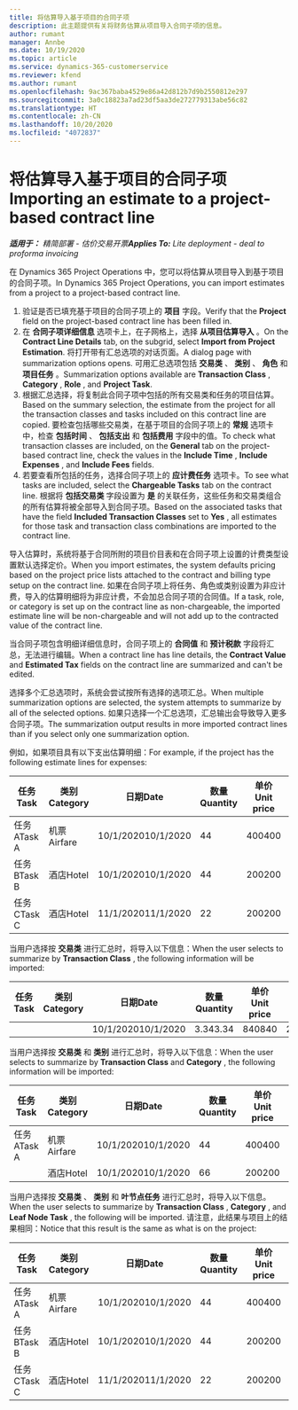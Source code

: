 ```yaml
---
title: 将估算导入基于项目的合同子项
description: 此主题提供有关将财务估算从项目导入合同子项的信息。
author: rumant
manager: Annbe
ms.date: 10/19/2020
ms.topic: article
ms.service: dynamics-365-customerservice
ms.reviewer: kfend
ms.author: rumant
ms.openlocfilehash: 9ac367baba4529e86a42d812b7d9b2550812e297
ms.sourcegitcommit: 3a0c18823a7ad23df5aa3de272779313abe56c82
ms.translationtype: HT
ms.contentlocale: zh-CN
ms.lasthandoff: 10/20/2020
ms.locfileid: "4072837"
---
```

# <a name="importing-an-estimate-to-a-project-based-contract-line"></a><span data-ttu-id="33009-103">将估算导入基于项目的合同子项</span><span class="sxs-lookup"><span data-stu-id="33009-103">Importing an estimate to a project-based contract line</span></span>

<span data-ttu-id="33009-104">_**适用于：** 精简部署 - 估价交易开票_</span><span class="sxs-lookup"><span data-stu-id="33009-104">_**Applies To:** Lite deployment - deal to proforma invoicing_</span></span>

<span data-ttu-id="33009-105">在 Dynamics 365 Project Operations 中，您可以将估算从项目导入到基于项目的合同子项。</span><span class="sxs-lookup"><span data-stu-id="33009-105">In Dynamics 365 Project Operations, you can import estimates from a project to a project-based contract line.</span></span>

1. <span data-ttu-id="33009-106">验证是否已填充基于项目的合同子项上的 **项目** 字段。</span><span class="sxs-lookup"><span data-stu-id="33009-106">Verify that the **Project** field on the project-based contract line has been filled in.</span></span>
2. <span data-ttu-id="33009-107">在 **合同子项详细信息** 选项卡上，在子网格上，选择 **从项目估算导入** 。</span><span class="sxs-lookup"><span data-stu-id="33009-107">On the **Contract Line Details** tab, on the subgrid, select **Import from Project Estimation**.</span></span> <span data-ttu-id="33009-108">将打开带有汇总选项的对话页面。</span><span class="sxs-lookup"><span data-stu-id="33009-108">A dialog page with summarization options opens.</span></span> <span data-ttu-id="33009-109">可用汇总选项包括 **交易类** 、 **类别** 、 **角色** 和 **项目任务** 。</span><span class="sxs-lookup"><span data-stu-id="33009-109">Summarization options available are **Transaction Class** , **Category** , **Role** , and **Project Task**.</span></span>
3. <span data-ttu-id="33009-110">根据汇总选择，将复制此合同子项中包括的所有交易类和任务的项目估算。</span><span class="sxs-lookup"><span data-stu-id="33009-110">Based on the summary selection, the estimate from the project for all the transaction classes and tasks included on this contract line are copied.</span></span> <span data-ttu-id="33009-111">要检查包括哪些交易类，在基于项目的合同子项上的 **常规** 选项卡中，检查 **包括时间** 、 **包括支出** 和 **包括费用** 字段中的值。</span><span class="sxs-lookup"><span data-stu-id="33009-111">To check what transaction classes are included, on the **General** tab on the project-based contract line, check the values in the **Include Time** , **Include Expenses** , and **Include Fees** fields.</span></span> 
4. <span data-ttu-id="33009-112">若要查看所包括的任务，选择合同子项上的 **应计费任务** 选项卡。</span><span class="sxs-lookup"><span data-stu-id="33009-112">To see what tasks are included, select the **Chargeable Tasks** tab on the contract line.</span></span> <span data-ttu-id="33009-113">根据将 **包括交易类** 字段设置为 **是** 的关联任务，这些任务和交易类组合的所有估算将被全部导入到合同子项。</span><span class="sxs-lookup"><span data-stu-id="33009-113">Based on the associated tasks that have the field **Included Transaction Classes** set to **Yes** , all estimates for those task and transaction class combinations are imported to the contract line.</span></span>

<span data-ttu-id="33009-114">导入估算时，系统将基于合同所附的项目价目表和在合同子项上设置的计费类型设置默认选择定价。</span><span class="sxs-lookup"><span data-stu-id="33009-114">When you import estimates, the system defaults pricing based on the project price lists attached to the contract and billing type setup on the contract line.</span></span> <span data-ttu-id="33009-115">如果在合同子项上将任务、角色或类别设置为非应计费，导入的估算明细将为非应计费，不会加总合同子项的合同值。</span><span class="sxs-lookup"><span data-stu-id="33009-115">If a task, role, or category is set up on the contract line as non-chargeable, the imported estimate line will be non-chargeable and will not add up to the contracted value of the contract line.</span></span>

<span data-ttu-id="33009-116">当合同子项包含明细详细信息时，合同子项上的 **合同值** 和 **预计税款** 字段将汇总，无法进行编辑。</span><span class="sxs-lookup"><span data-stu-id="33009-116">When a contract line has line details, the **Contract Value** and **Estimated Tax** fields on the contract line are summarized and can't be edited.</span></span>

<span data-ttu-id="33009-117">选择多个汇总选项时，系统会尝试按所有选择的选项汇总。</span><span class="sxs-lookup"><span data-stu-id="33009-117">When multiple summarization options are selected, the system attempts to summarize by all of the selected options.</span></span> <span data-ttu-id="33009-118">如果只选择一个汇总选项，汇总输出会导致导入更多合同子项。</span><span class="sxs-lookup"><span data-stu-id="33009-118">The summarization output results in more imported contract lines than if you select only one summarization option.</span></span>

<span data-ttu-id="33009-119">例如，如果项目具有以下支出估算明细：</span><span class="sxs-lookup"><span data-stu-id="33009-119">For example, if the project has the following estimate lines for expenses:</span></span>

| <span data-ttu-id="33009-120">任务</span><span class="sxs-lookup"><span data-stu-id="33009-120">Task</span></span> | <span data-ttu-id="33009-121">类别</span><span class="sxs-lookup"><span data-stu-id="33009-121">Category</span></span> | <span data-ttu-id="33009-122">日期</span><span class="sxs-lookup"><span data-stu-id="33009-122">Date</span></span> | <span data-ttu-id="33009-123">数量</span><span class="sxs-lookup"><span data-stu-id="33009-123">Quantity</span></span> | <span data-ttu-id="33009-124">单价</span><span class="sxs-lookup"><span data-stu-id="33009-124">Unit price</span></span> | <span data-ttu-id="33009-125">应收总额</span><span class="sxs-lookup"><span data-stu-id="33009-125">Amount</span></span> |
| --- | --- | --- | --- | --- | --- |
| <span data-ttu-id="33009-126">任务 A</span><span class="sxs-lookup"><span data-stu-id="33009-126">Task A</span></span> | <span data-ttu-id="33009-127">机票</span><span class="sxs-lookup"><span data-stu-id="33009-127">Airfare</span></span> | <span data-ttu-id="33009-128">10/1/2020</span><span class="sxs-lookup"><span data-stu-id="33009-128">10/1/2020</span></span> | <span data-ttu-id="33009-129">4</span><span class="sxs-lookup"><span data-stu-id="33009-129">4</span></span> | <span data-ttu-id="33009-130">400</span><span class="sxs-lookup"><span data-stu-id="33009-130">400</span></span> | <span data-ttu-id="33009-131">1600</span><span class="sxs-lookup"><span data-stu-id="33009-131">1600</span></span> |
| <span data-ttu-id="33009-132">任务 B</span><span class="sxs-lookup"><span data-stu-id="33009-132">Task B</span></span> | <span data-ttu-id="33009-133">酒店</span><span class="sxs-lookup"><span data-stu-id="33009-133">Hotel</span></span> | <span data-ttu-id="33009-134">10/1/2020</span><span class="sxs-lookup"><span data-stu-id="33009-134">10/1/2020</span></span> | <span data-ttu-id="33009-135">4</span><span class="sxs-lookup"><span data-stu-id="33009-135">4</span></span> | <span data-ttu-id="33009-136">200</span><span class="sxs-lookup"><span data-stu-id="33009-136">200</span></span> | <span data-ttu-id="33009-137">800</span><span class="sxs-lookup"><span data-stu-id="33009-137">800</span></span> |
| <span data-ttu-id="33009-138">任务 C</span><span class="sxs-lookup"><span data-stu-id="33009-138">Task C</span></span> | <span data-ttu-id="33009-139">酒店</span><span class="sxs-lookup"><span data-stu-id="33009-139">Hotel</span></span> | <span data-ttu-id="33009-140">11/1/2020</span><span class="sxs-lookup"><span data-stu-id="33009-140">11/1/2020</span></span> | <span data-ttu-id="33009-141">2</span><span class="sxs-lookup"><span data-stu-id="33009-141">2</span></span> | <span data-ttu-id="33009-142">200</span><span class="sxs-lookup"><span data-stu-id="33009-142">200</span></span> | <span data-ttu-id="33009-143">400</span><span class="sxs-lookup"><span data-stu-id="33009-143">400</span></span> |

<span data-ttu-id="33009-144">当用户选择按 **交易类** 进行汇总时，将导入以下信息：</span><span class="sxs-lookup"><span data-stu-id="33009-144">When the user selects to summarize by **Transaction Class** , the following information will be imported:</span></span>

| <span data-ttu-id="33009-145">任务</span><span class="sxs-lookup"><span data-stu-id="33009-145">Task</span></span> | <span data-ttu-id="33009-146">类别</span><span class="sxs-lookup"><span data-stu-id="33009-146">Category</span></span> | <span data-ttu-id="33009-147">日期</span><span class="sxs-lookup"><span data-stu-id="33009-147">Date</span></span> | <span data-ttu-id="33009-148">数量</span><span class="sxs-lookup"><span data-stu-id="33009-148">Quantity</span></span> | <span data-ttu-id="33009-149">单价</span><span class="sxs-lookup"><span data-stu-id="33009-149">Unit price</span></span> | <span data-ttu-id="33009-150">应收总额</span><span class="sxs-lookup"><span data-stu-id="33009-150">Amount</span></span> |
| --- | --- | --- | --- | --- | --- |
| &nbsp; | &nbsp; | <span data-ttu-id="33009-151">10/1/2020</span><span class="sxs-lookup"><span data-stu-id="33009-151">10/1/2020</span></span> | <span data-ttu-id="33009-152">3.34</span><span class="sxs-lookup"><span data-stu-id="33009-152">3.34</span></span> | <span data-ttu-id="33009-153">840</span><span class="sxs-lookup"><span data-stu-id="33009-153">840</span></span> | <span data-ttu-id="33009-154">2800</span><span class="sxs-lookup"><span data-stu-id="33009-154">2800</span></span> |

<span data-ttu-id="33009-155">当用户选择按 **交易类** 和 **类别** 进行汇总时，将导入以下信息：</span><span class="sxs-lookup"><span data-stu-id="33009-155">When the user selects to summarize by **Transaction Class** and **Category** , the following information will be imported:</span></span>

| <span data-ttu-id="33009-156">任务</span><span class="sxs-lookup"><span data-stu-id="33009-156">Task</span></span> | <span data-ttu-id="33009-157">类别</span><span class="sxs-lookup"><span data-stu-id="33009-157">Category</span></span> | <span data-ttu-id="33009-158">日期</span><span class="sxs-lookup"><span data-stu-id="33009-158">Date</span></span> | <span data-ttu-id="33009-159">数量</span><span class="sxs-lookup"><span data-stu-id="33009-159">Quantity</span></span> | <span data-ttu-id="33009-160">单价</span><span class="sxs-lookup"><span data-stu-id="33009-160">Unit price</span></span> | <span data-ttu-id="33009-161">应收总额</span><span class="sxs-lookup"><span data-stu-id="33009-161">Amount</span></span> |
| --- | --- | --- | --- | --- | --- |
| <span data-ttu-id="33009-162">任务 A</span><span class="sxs-lookup"><span data-stu-id="33009-162">Task A</span></span> | <span data-ttu-id="33009-163">机票</span><span class="sxs-lookup"><span data-stu-id="33009-163">Airfare</span></span> | <span data-ttu-id="33009-164">10/1/2020</span><span class="sxs-lookup"><span data-stu-id="33009-164">10/1/2020</span></span> | <span data-ttu-id="33009-165">4</span><span class="sxs-lookup"><span data-stu-id="33009-165">4</span></span> | <span data-ttu-id="33009-166">400</span><span class="sxs-lookup"><span data-stu-id="33009-166">400</span></span> | <span data-ttu-id="33009-167">1600</span><span class="sxs-lookup"><span data-stu-id="33009-167">1600</span></span> |
| &nbsp;| <span data-ttu-id="33009-168">酒店</span><span class="sxs-lookup"><span data-stu-id="33009-168">Hotel</span></span> | <span data-ttu-id="33009-169">10/1/2020</span><span class="sxs-lookup"><span data-stu-id="33009-169">10/1/2020</span></span> | <span data-ttu-id="33009-170">6</span><span class="sxs-lookup"><span data-stu-id="33009-170">6</span></span> | <span data-ttu-id="33009-171">200</span><span class="sxs-lookup"><span data-stu-id="33009-171">200</span></span> | <span data-ttu-id="33009-172">1200</span><span class="sxs-lookup"><span data-stu-id="33009-172">1200</span></span> |

<span data-ttu-id="33009-173">当用户选择按 **交易类** 、 **类别** 和 **叶节点任务** 进行汇总时，将导入以下信息。</span><span class="sxs-lookup"><span data-stu-id="33009-173">When the user selects to summarize by **Transaction Class** , **Category** , and **Leaf Node Task** , the following will be imported.</span></span> <span data-ttu-id="33009-174">请注意，此结果与项目上的结果相同：</span><span class="sxs-lookup"><span data-stu-id="33009-174">Notice that this result is the same as what is on the project:</span></span>

| <span data-ttu-id="33009-175">任务</span><span class="sxs-lookup"><span data-stu-id="33009-175">Task</span></span> | <span data-ttu-id="33009-176">类别</span><span class="sxs-lookup"><span data-stu-id="33009-176">Category</span></span> | <span data-ttu-id="33009-177">日期</span><span class="sxs-lookup"><span data-stu-id="33009-177">Date</span></span> | <span data-ttu-id="33009-178">数量</span><span class="sxs-lookup"><span data-stu-id="33009-178">Quantity</span></span> | <span data-ttu-id="33009-179">单价</span><span class="sxs-lookup"><span data-stu-id="33009-179">Unit price</span></span> | <span data-ttu-id="33009-180">应收总额</span><span class="sxs-lookup"><span data-stu-id="33009-180">Amount</span></span> |
| --- | --- | --- | --- | --- | --- |
| <span data-ttu-id="33009-181">任务 A</span><span class="sxs-lookup"><span data-stu-id="33009-181">Task A</span></span> | <span data-ttu-id="33009-182">机票</span><span class="sxs-lookup"><span data-stu-id="33009-182">Airfare</span></span> | <span data-ttu-id="33009-183">10/1/2020</span><span class="sxs-lookup"><span data-stu-id="33009-183">10/1/2020</span></span> | <span data-ttu-id="33009-184">4</span><span class="sxs-lookup"><span data-stu-id="33009-184">4</span></span> | <span data-ttu-id="33009-185">400</span><span class="sxs-lookup"><span data-stu-id="33009-185">400</span></span> | <span data-ttu-id="33009-186">1600</span><span class="sxs-lookup"><span data-stu-id="33009-186">1600</span></span> |
| <span data-ttu-id="33009-187">任务 B</span><span class="sxs-lookup"><span data-stu-id="33009-187">Task B</span></span> | <span data-ttu-id="33009-188">酒店</span><span class="sxs-lookup"><span data-stu-id="33009-188">Hotel</span></span> | <span data-ttu-id="33009-189">10/1/2020</span><span class="sxs-lookup"><span data-stu-id="33009-189">10/1/2020</span></span> | <span data-ttu-id="33009-190">4</span><span class="sxs-lookup"><span data-stu-id="33009-190">4</span></span> | <span data-ttu-id="33009-191">200</span><span class="sxs-lookup"><span data-stu-id="33009-191">200</span></span> | <span data-ttu-id="33009-192">800</span><span class="sxs-lookup"><span data-stu-id="33009-192">800</span></span> |
| <span data-ttu-id="33009-193">任务 C</span><span class="sxs-lookup"><span data-stu-id="33009-193">Task C</span></span> | <span data-ttu-id="33009-194">酒店</span><span class="sxs-lookup"><span data-stu-id="33009-194">Hotel</span></span> | <span data-ttu-id="33009-195">11/1/2020</span><span class="sxs-lookup"><span data-stu-id="33009-195">11/1/2020</span></span> | <span data-ttu-id="33009-196">2</span><span class="sxs-lookup"><span data-stu-id="33009-196">2</span></span> | <span data-ttu-id="33009-197">200</span><span class="sxs-lookup"><span data-stu-id="33009-197">200</span></span> | <span data-ttu-id="33009-198">400</span><span class="sxs-lookup"><span data-stu-id="33009-198">400</span></span> |
